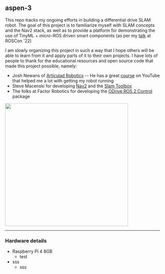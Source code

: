 ## aspen-3

This repo tracks my ongoing efforts in building a differential drive SLAM robot. The goal of this project is to familiarize myself with SLAM concepts and the Nav2 stack, as well as to provide a platform for demonstrating the use of TinyML + micro-ROS driven smart components (as per my [talk](https://vimeo.com/showcase/9954564/video/767140724) at ROSCon '22)

I am slowly organizing this project in such a way that I hope others will be able to learn from it and apply parts of it to their own projects. I have lots of people to thank for the educational resources and open source code that made this project possible, namely:
- Josh Newans of [Articulad Robotics](https://articulatedrobotics.xyz/) -- He has a great [course](https://www.youtube.com/watch?v=OWeLUSzxMsw&list=PLunhqkrRNRhYAffV8JDiFOatQXuU-NnxT) on YouTube that helped me a lot with getting my robot running
- Steve Macenski for developing [Nav2](https://navigation.ros.org/) and the [Slam Toolbox](https://github.com/SteveMacenski/slam_toolbox)
- The folks at Factor Robotics for developing the [ODrive ROS 2 Control](https://github.com/Factor-Robotics/odrive_ros2_control) package

<img src='https://user-images.githubusercontent.com/63222803/231443613-5480641b-1625-46fa-b7fb-392498462427.png' width='400'>

---

### Hardware details
- Raspberry Pi 4 8GB
  - test
- sss
  - sss
